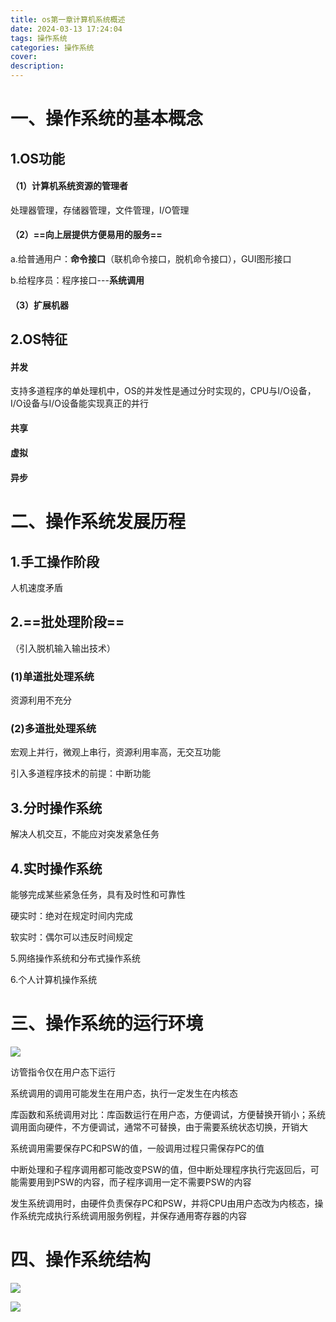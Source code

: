 ```yaml
---
title: os第一章计算机系统概述
date: 2024-03-13 17:24:04
tags: 操作系统
categories: 操作系统
cover:
description:
---
```


# 一、操作系统的基本概念

## 1.OS功能

#### （1）计算机系统资源的管理者

处理器管理，存储器管理，文件管理，I/O管理

#### （2）==向上层提供方便易用的服务==

a.给普通用户：**命令接口**（联机命令接口，脱机命令接口），GUI图形接口 

b.给程序员：程序接口---**系统调用**

#### （3）扩展机器

## 2.OS特征

#### 并发

支持多道程序的单处理机中，OS的并发性是通过分时实现的，CPU与I/O设备，I/O设备与I/O设备能实现真正的并行

#### 共享

#### 虚拟

#### 异步

# 二、操作系统发展历程

## 1.手工操作阶段

人机速度矛盾

## 2.==批处理阶段==

（引入脱机输入输出技术）

### (1)单道批处理系统

资源利用不充分

### (2)多道批处理系统

宏观上并行，微观上串行，资源利用率高，无交互功能

引入多道程序技术的前提：中断功能

## 3.分时操作系统

解决人机交互，不能应对突发紧急任务

## 4.实时操作系统

能够完成某些紧急任务，具有及时性和可靠性

硬实时：绝对在规定时间内完成

软实时：偶尔可以违反时间规定

5.网络操作系统和分布式操作系统

6.个人计算机操作系统

# 三、操作系统的运行环境

![](https://cdn.jsdelivr.net/gh/SereinCease/images/blog/2024-03-15/20240315101034-59a035.png)

访管指令仅在用户态下运行

系统调用的调用可能发生在用户态，执行一定发生在内核态

库函数和系统调用对比：库函数运行在用户态，方便调试，方便替换开销小；系统调用面向硬件，不方便调试，通常不可替换，由于需要系统状态切换，开销大

系统调用需要保存PC和PSW的值，一般调用过程只需保存PC的值

中断处理和子程序调用都可能改变PSW的值，但中断处理程序执行完返回后，可能需要用到PSW的内容，而子程序调用一定不需要PSW的内容

发生系统调用时，由硬件负责保存PC和PSW，并将CPU由用户态改为内核态，操作系统完成执行系统调用服务例程，并保存通用寄存器的内容

# 四、操作系统结构

![](https://cdn.jsdelivr.net/gh/SereinCease/images/blog/2024-03-16/20240316101308-667815.png)

![](https://cdn.jsdelivr.net/gh/SereinCease/images/blog/2024-03-16/20240316101434-4fdcc8.png)
